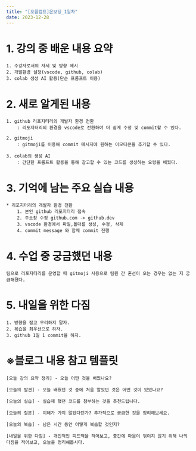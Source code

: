 ```yaml
---
title: "[오름캠프]온보딩_1일차"
date: 2023-12-28
---
```


# 1. 강의 중 배운 내용 요약
    1. 수강자로서의 자세 및 방향 제시
    2. 개발환경 설정(vscode, github, colab)
    3. colab 생성 AI 활용(단순 프롬프트 이용)
    
# 2. 새로 알게된 내용
    1. github 리포지터리의 개발자 환경 전환
        : 리포지터리의 환경을 vscode로 전환하여 더 쉽게 수정 및 commit할 수 있다.

    2. gitmoji
        : gitmoji를 이용해 commit 메시지에 원하는 이모티콘을 추가할 수 있다.

    3. colab의 생성 AI
        : 간단한 프롬프트 활용을 통해 참고할 수 있는 코드를 생성하는 요령을 배웠다.

# 3. 기억에 남는 주요 실습 내용
    * 리포지터리의 개발자 환경 전환
        1. 본인 github 리포지터리 접속
        2. 주소창 수정 github.com -> github.dev
        3. vscode 환경에서 파일,폴더를 생성, 수정, 삭제
        4. commit message 와 함께 commit 진행 

# 4. 수업 중 궁금했던 내용
    팀으로 리포지터리를 운영할 때 gitmoji 사용으로 팀원 간 혼선이 오는 경우는 없는 지 궁금해졌다.

# 5. 내일을 위한 다짐
    1. 방향을 잡고 무리하지 말자.
    2. 복습을 최우선으로 하자.
    3. github 1일 1 commit을 하자.

# ※블로그 내용 참고 템플릿
    [오늘 강의 요약 정리] - 오늘 어떤 것을 배웠나요?

    [오늘의 발견] - 오늘 배웠던 것 중에 처음 알았던 것은 어떤 것이 있었나요?

    [오늘의 실습] - 실습때 했던 코드를 첨부하는 것을 추천드립니다.

    [오늘의 질문] - 이해가 가지 않았다던가? 추가적으로 궁금한 것을 정리해보세요.

    [오늘의 복습] - 남은 시간 동안 어떻게 복습할 것인지?

    [내일을 위한 다짐] - 개인적인 피드백을 적어보고, 중간에 마음이 꺾이지 않기 위해 나의 다짐을 적어보고, 오늘을 정리해봅시다.
